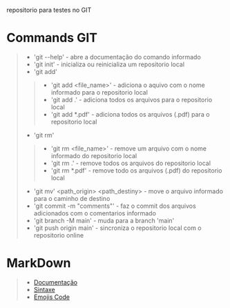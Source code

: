 repositorio para testes no GIT      

# Commands GIT

> - 'git <command> --help' - abre a documentação do comando informado
> - 'git init' - inicializa ou reinicializa um repositorio local
> - 'git add' 
>> - 'git add <file_name>' - adiciona o aquivo com o nome informado para o repositorio local
>> - 'git add .' - adiciona todos os arquivos para o repositorio local
>> - 'git add *.pdf' - adiciona todos os arquivos (.pdf) para o repositorio local
> - 'git rm'
>> - 'git rm <file_name>' - remove um arquivo com o nome informado do repositorio local
>> - 'git rm .' - remove todos os arquivos do repositorio local
>> - 'git rm *.pdf' - remove todo os arquivos (.pdf) do repositorio local
> - 'git mv' <path_origin> <path_destiny> - move o arquivo informado para o caminho de destino
> - 'git commit -m "comments"' - faz o commit dos arquivos adicionados com o comentarios informado
> - 'git branch -M main' - muda para a branch 'main'
> - 'git push origin main' - sincroniza o repositorio local com o repositorio online

# MarkDown

> - [Documentação](https://docs.github.com/pt/enterprise-server@3.1/get-started/writing-on-github/getting-started-with-writing-and-formatting-on-github/basic-writing-and-formatting-syntax)
> - [Sintaxe](https://daringfireball.net/projects/markdown/syntax#backslash)
> - [Emojis Code](https://github.com/ikatyang/emoji-cheat-sheet/blob/master/README.md)

